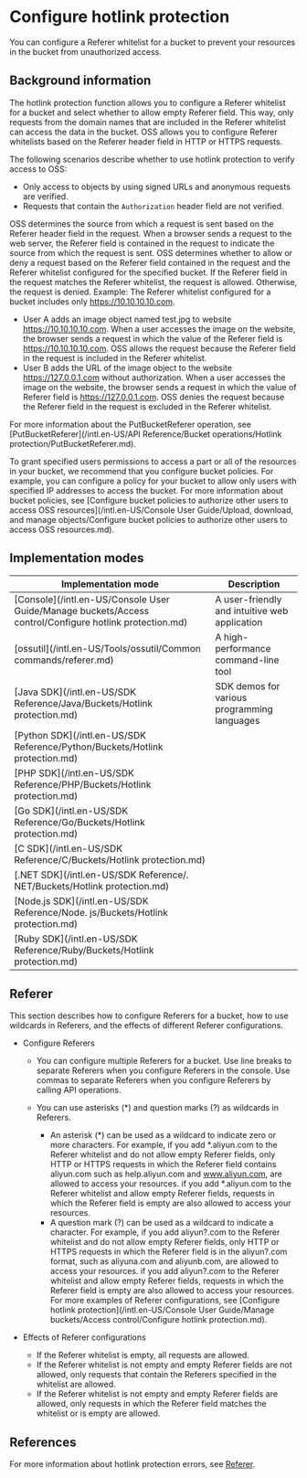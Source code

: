 # Configure hotlink protection

You can configure a Referer whitelist for a bucket to prevent your resources in the bucket from unauthorized access.

## Background information

The hotlink protection function allows you to configure a Referer whitelist for a bucket and select whether to allow empty Referer field. This way, only requests from the domain names that are included in the Referer whitelist can access the data in the bucket. OSS allows you to configure Referer whitelists based on the Referer header field in HTTP or HTTPS requests.

The following scenarios describe whether to use hotlink protection to verify access to OSS:

-   Only access to objects by using signed URLs and anonymous requests are verified.
-   Requests that contain the `Authorization` header field are not verified.

OSS determines the source from which a request is sent based on the Referer header field in the request. When a browser sends a request to the web server, the Referer field is contained in the request to indicate the source from which the request is sent. OSS determines whether to allow or deny a request based on the Referer field contained in the request and the Referer whitelist configured for the specified bucket. If the Referer field in the request matches the Referer whitelist, the request is allowed. Otherwise, the request is denied. Example: The Referer whitelist configured for a bucket includes only https://10.10.10.10.com.

-   User A adds an image object named test.jpg to website https://10.10.10.10.com. When a user accesses the image on the website, the browser sends a request in which the value of the Referer field is https://10.10.10.10.com. OSS allows the request because the Referer field in the request is included in the Referer whitelist.
-   User B adds the URL of the image object to the website https://127.0.0.1.com without authorization. When a user accesses the image on the website, the browser sends a request in which the value of Referer field is https://127.0.0.1.com. OSS denies the request because the Referer field in the request is excluded in the Referer whitelist.

For more information about the PutBucketReferer operation, see [PutBucketReferer](/intl.en-US/API Reference/Bucket operations/Hotlink protection/PutBucketReferer.md).

To grant specified users permissions to access a part or all of the resources in your bucket, we recommend that you configure bucket policies. For example, you can configure a policy for your bucket to allow only users with specified IP addresses to access the bucket. For more information about bucket policies, see [Configure bucket policies to authorize other users to access OSS resources](/intl.en-US/Console User Guide/Upload, download, and manage objects/Configure bucket policies to authorize other users to access OSS resources.md).

## Implementation modes

|Implementation mode|Description|
|-------------------|-----------|
|[Console](/intl.en-US/Console User Guide/Manage buckets/Access control/Configure hotlink protection.md)|A user-friendly and intuitive web application|
|[ossutil](/intl.en-US/Tools/ossutil/Common commands/referer.md)|A high-performance command-line tool|
|[Java SDK](/intl.en-US/SDK Reference/Java/Buckets/Hotlink protection.md)|SDK demos for various programming languages|
|[Python SDK](/intl.en-US/SDK Reference/Python/Buckets/Hotlink protection.md)|
|[PHP SDK](/intl.en-US/SDK Reference/PHP/Buckets/Hotlink protection.md)|
|[Go SDK](/intl.en-US/SDK Reference/Go/Buckets/Hotlink protection.md)|
|[C SDK](/intl.en-US/SDK Reference/C/Buckets/Hotlink protection.md)|
|[.NET SDK](/intl.en-US/SDK Reference/. NET/Buckets/Hotlink protection.md)|
|[Node.js SDK](/intl.en-US/SDK Reference/Node. js/Buckets/Hotlink protection.md)|
|[Ruby SDK](/intl.en-US/SDK Reference/Ruby/Buckets/Hotlink protection.md)|

## Referer

This section describes how to configure Referers for a bucket, how to use wildcards in Referers, and the effects of different Referer configurations.

-   Configure Referers
    -   You can configure multiple Referers for a bucket. Use line breaks to separate Referers when you configure Referers in the console. Use commas to separate Referers when you configure Referers by calling API operations.
    -   You can use asterisks \(\*\) and question marks \(?\) as wildcards in Referers.

        -   An asterisk \(\*\) can be used as a wildcard to indicate zero or more characters. For example, if you add \*.aliyun.com to the Referer whitelist and do not allow empty Referer fields, only HTTP or HTTPS requests in which the Referer field contains aliyun.com such as help.aliyun.com and www.aliyun.com, are allowed to access your resources. if you add \*.aliyun.com to the Referer whitelist and allow empty Referer fields, requests in which the Referer field is empty are also allowed to access your resources.
        -   A question mark \(?\) can be used as a wildcard to indicate a character. For example, if you add aliyun?.com to the Referer whitelist and do not allow empty Referer fields, only HTTP or HTTPS requests in which the Referer field is in the aliyun?.com format, such as aliyuna.com and aliyunb.com, are allowed to access your resources. if you add aliyun?.com to the Referer whitelist and allow empty Referer fields, requests in which the Referer field is empty are also allowed to access your resources.
        For more examples of Referer configurations, see [Configure hotlink protection](/intl.en-US/Console User Guide/Manage buckets/Access control/Configure hotlink protection.md).

-   Effects of Referer configurations
    -   If the Referer whitelist is empty, all requests are allowed.
    -   If the Referer whitelist is not empty and empty Referer fields are not allowed, only requests that contain the Referers specified in the whitelist are allowed.
    -   If the Referer whitelist is not empty and empty Referer fields are allowed, only requests in which the Referer field matches the whitelist or is empty are allowed.

## References

For more information about hotlink protection errors, see [Referer]().

